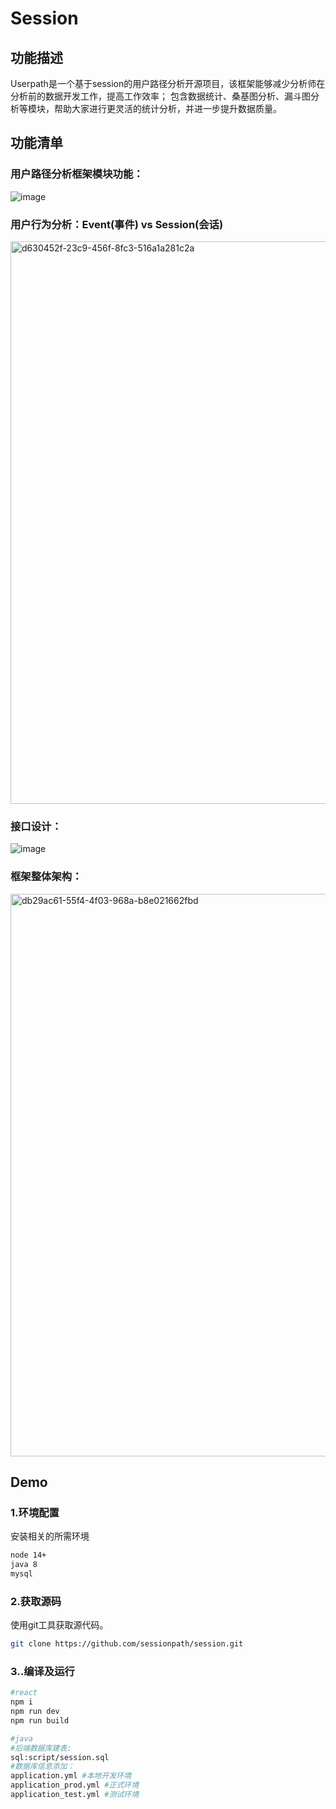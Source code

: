 # Session

## 功能描述
Userpath是一个基于session的用户路径分析开源项目，该框架能够减少分析师在分析前的数据开发工作，提高工作效率；
包含数据统计、桑基图分析、漏斗图分析等模块，帮助大家进行更灵活的统计分析，并进一步提升数据质量。


## 功能清单

### 用户路径分析框架模块功能：

![image](https://user-images.githubusercontent.com/34958046/233021850-48f7427d-0ac9-48a5-82e8-80960e0f26df.png)


### 用户行为分析：Event(事件) vs Session(会话)

<img width="900" alt="d630452f-23c9-456f-8fc3-516a1a281c2a" src="https://user-images.githubusercontent.com/34958046/226225987-96ba4c9b-f919-49e0-9103-a3cb59bb5a55.png">

### 接口设计：

![image](https://user-images.githubusercontent.com/34958046/226226390-57b3e81d-73a3-40a7-bd21-d5addb863dbc.png)

### 框架整体架构：

<img width="900" alt="db29ac61-55f4-4f03-968a-b8e021662fbd" src="https://user-images.githubusercontent.com/34958046/226226307-b2d88d5f-c0e1-41a4-91d6-59c7b2fee8e7.png">

## Demo

### 1.环境配置
安装相关的所需环境
```bash
node 14+
java 8
mysql 
```
### 2.获取源码
使用git工具获取源代码。

```bash
git clone https://github.com/sessionpath/session.git
```
### 3..编译及运行

```bash
#react
npm i 
npm run dev
npm run build

#java
#后端数据库建表:
sql:script/session.sql 
#数据库信息添加：
application.yml #本地开发环境   
application_prod.yml #正式环境   
application_test.yml #测试环境
```

